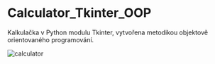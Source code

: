 # Calculator_Tkinter_OOP
Kalkulačka v Python modulu Tkinter, vytvořena metodikou objektově orientovaného programování.


![calculator](https://github.com/AlesTrnka/Calculator_Tkinter/assets/122735548/8f980c7c-c319-47de-9fd9-df5e46133c89)
